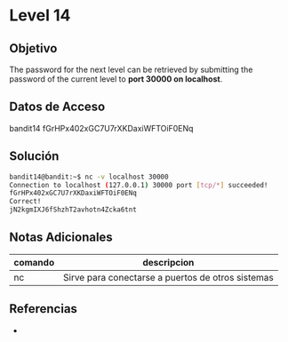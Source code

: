# Level 14

## Objetivo
The password for the next level can be retrieved by submitting the password of the current level to **port 30000 on localhost**.

## Datos de Acceso
bandit14
fGrHPx402xGC7U7rXKDaxiWFTOiF0ENq

## Solución
```bash
bandit14@bandit:~$ nc -v localhost 30000
Connection to localhost (127.0.0.1) 30000 port [tcp/*] succeeded!
fGrHPx402xGC7U7rXKDaxiWFTOiF0ENq
Correct!
jN2kgmIXJ6fShzhT2avhotn4Zcka6tnt
```

## Notas Adicionales
|comando|descripcion|
|---|---|
|nc|Sirve para conectarse a puertos de otros sistemas|

## Referencias
- []()
